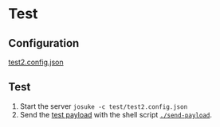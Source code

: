 Test
====

## Configuration ##

[test2.config.json](test2.config.json)

## Test ##

1. Start the server `josuke -c test/test2.config.json`
2. Send the [test payload](commit-payload.json) with the shell script [`./send-payload`](send-payload).
